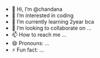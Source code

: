 - 👋 Hi, I’m @chandana
- 👀 I’m interested in coding
- 🌱 I’m currently learning 2year bca
- 💞️ I’m looking to collaborate on ...
- 📫 How to reach me ...
- 😄 Pronouns: ...
- ⚡ Fun fact: ...

<!---
chandunagesh-1234/chandunagesh-1234 is a ✨ special ✨ repository because its `README.md` (this file) appears on your GitHub profile.
You can click the Preview link to take a look at your changes.
--->
